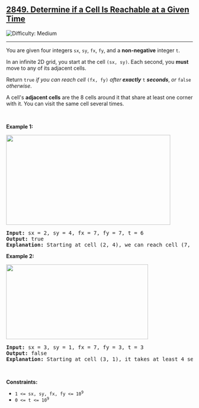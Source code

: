 <h2><a href="https://leetcode.com/problems/determine-if-a-cell-is-reachable-at-a-given-time">2849. Determine if a Cell Is Reachable at a Given Time</a></h2><img src='https://img.shields.io/badge/Difficulty-Medium-orange' alt='Difficulty: Medium' /><hr><p>You are given four integers <code>sx</code>, <code>sy</code>, <code>fx</code>, <code>fy</code>, and a <strong>non-negative</strong> integer <code>t</code>.</p>

<p>In an infinite 2D grid, you start at the cell <code>(sx, sy)</code>. Each second, you <strong>must</strong> move to any of its adjacent cells.</p>

<p>Return <code>true</code> <em>if you can reach cell </em><code>(fx, fy)</code> <em>after<strong> exactly</strong></em> <code>t</code> <strong><em>seconds</em></strong>, <em>or</em> <code>false</code> <em>otherwise</em>.</p>

<p>A cell&#39;s <strong>adjacent cells</strong> are the 8 cells around it that share at least one corner with it. You can visit the same cell several times.</p>

<p>&nbsp;</p>
<p><strong class="example">Example 1:</strong></p>
<img alt="" src="https://assets.leetcode.com/uploads/2023/08/05/example2.svg" style="width: 443px; height: 243px;" />
<pre>
<strong>Input:</strong> sx = 2, sy = 4, fx = 7, fy = 7, t = 6
<strong>Output:</strong> true
<strong>Explanation:</strong> Starting at cell (2, 4), we can reach cell (7, 7) in exactly 6 seconds by going through the cells depicted in the picture above. 
</pre>

<p><strong class="example">Example 2:</strong></p>
<img alt="" src="https://assets.leetcode.com/uploads/2023/08/05/example1.svg" style="width: 383px; height: 202px;" />
<pre>
<strong>Input:</strong> sx = 3, sy = 1, fx = 7, fy = 3, t = 3
<strong>Output:</strong> false
<strong>Explanation:</strong> Starting at cell (3, 1), it takes at least 4 seconds to reach cell (7, 3) by going through the cells depicted in the picture above. Hence, we cannot reach cell (7, 3) at the third second.
</pre>

<p>&nbsp;</p>
<p><strong>Constraints:</strong></p>

<ul>
	<li><code>1 &lt;= sx, sy, fx, fy &lt;= 10<sup>9</sup></code></li>
	<li><code>0 &lt;= t &lt;= 10<sup>9</sup></code></li>
</ul>
</hr>